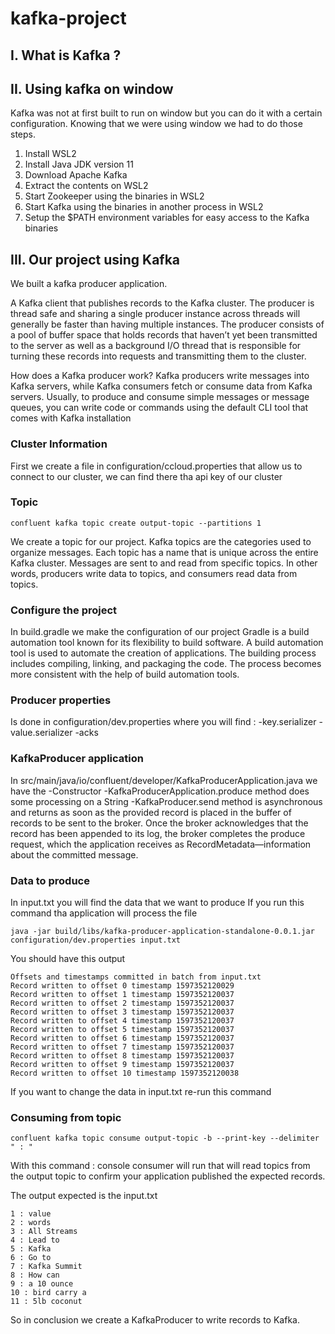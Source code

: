 # kafka-project 

## I. What is Kafka ?

## II. Using kafka on window 

Kafka was not at first built to run on window but you can do it with a certain configuration. Knowing that we were using window we had to do those steps.

1. Install WSL2
2. Install Java JDK version 11
3. Download Apache Kafka
4. Extract the contents on WSL2
5. Start Zookeeper using the binaries in WSL2
6. Start Kafka using the binaries in another process in WSL2
7. Setup the $PATH environment variables for easy access to the Kafka binaries

## III. Our project using Kafka

We built a kafka producer application.

A Kafka client that publishes records to the Kafka cluster.
The producer is thread safe and sharing a single producer instance across threads will generally be faster than having multiple instances.
The producer consists of a pool of buffer space that holds records that haven’t yet been transmitted to the server as well as a background I/O thread that is responsible for turning these records into requests and transmitting them to the cluster.

How does a Kafka producer work?
Kafka producers write messages into Kafka servers, while Kafka consumers fetch or consume data from Kafka servers. Usually, to produce and consume simple messages or message queues, you can write code or commands using the default CLI tool that comes with Kafka installation

### Cluster Information

First we create a file in configuration/ccloud.properties that allow us to connect to our cluster, we can find there tha api key of our cluster

### Topic

```
confluent kafka topic create output-topic --partitions 1
```
We create a topic for our project. 
Kafka topics are the categories used to organize messages. Each topic has a name that is unique across the entire Kafka cluster. Messages are sent to and read from specific topics. In other words, producers write data to topics, and consumers read data from topics.

### Configure the project 

In build.gradle we make the configuration of our project
Gradle is a build automation tool known for its flexibility to build software. A build automation tool is used to automate the creation of applications. The building process includes compiling, linking, and packaging the code. The process becomes more consistent with the help of build automation tools.

### Producer properties

 Is done in configuration/dev.properties
 where you will find :
 -key.serializer 
 -value.serializer 
 -acks 
 
 ### KafkaProducer application
 
 In src/main/java/io/confluent/developer/KafkaProducerApplication.java we have the 
 -Constructor
 -KafkaProducerApplication.produce method does some processing on a String
 -KafkaProducer.send method is asynchronous and returns as soon as the provided record is placed in the buffer of records to be sent to the broker. Once the broker         acknowledges that the record has been appended to its log, the broker completes the produce request, which the application receives as RecordMetadata—information about the committed message.
 
 ### Data to produce
 
 In input.txt you will find the data that we want to produce
 If you run this command tha application will process the file
 ```
 java -jar build/libs/kafka-producer-application-standalone-0.0.1.jar configuration/dev.properties input.txt
  ```
  You should have this output
  ```
  Offsets and timestamps committed in batch from input.txt
Record written to offset 0 timestamp 1597352120029
Record written to offset 1 timestamp 1597352120037
Record written to offset 2 timestamp 1597352120037
Record written to offset 3 timestamp 1597352120037
Record written to offset 4 timestamp 1597352120037
Record written to offset 5 timestamp 1597352120037
Record written to offset 6 timestamp 1597352120037
Record written to offset 7 timestamp 1597352120037
Record written to offset 8 timestamp 1597352120037
Record written to offset 9 timestamp 1597352120037
Record written to offset 10 timestamp 1597352120038
  ```
 If you want to change the data in input.txt re-run this command

### Consuming from topic

```  
confluent kafka topic consume output-topic -b --print-key --delimiter " : "
```
With this command : console consumer will run that will read topics from the output topic to confirm your application published the expected records.

The output expected is the input.txt
``` 
1 : value
2 : words
3 : All Streams
4 : Lead to
5 : Kafka
6 : Go to
7 : Kafka Summit
8 : How can
9 : a 10 ounce
10 : bird carry a
11 : 5lb coconut
``` 

 So in conclusion we create a KafkaProducer to write records to Kafka.
 
